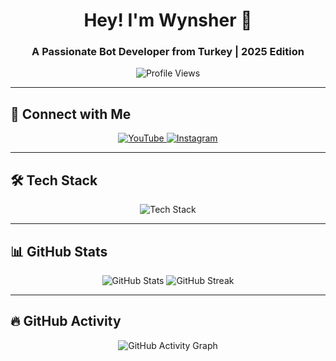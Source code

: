 <h1 align="center">Hey! I'm Wynsher 🚀</h1>
<h3 align="center">A Passionate Bot Developer from Turkey | 2025 Edition</h3>

<p align="center">
  <img src="https://komarev.com/ghpvc/?username=wynsher&label=🔥%20Profile%20Views&color=ff69b4&style=flat-square" alt="Profile Views" />
</p>

---

## 🔗 Connect with Me  
<p align="center">
  <a href="https://www.youtube.com/c/wynsherdev" target="_blank">
    <img src="https://img.shields.io/badge/YouTube-FF0000?style=for-the-badge&logo=youtube&logoColor=white" alt="YouTube">
  </a>
  <a href="https://instagram.com/wynsherdev" target="_blank">
    <img src="https://img.shields.io/badge/Instagram-E4405F?style=for-the-badge&logo=instagram&logoColor=white" alt="Instagram">
  </a>
</p>

---

## 🛠️ Tech Stack  
<p align="center">
  <img src="https://skillicons.dev/icons?i=js,html,css,python,nodejs,vscode,git,github,powershell,roblox" alt="Tech Stack" />
</p>

---

## 📊 GitHub Stats  
<p align="center">
  <img src="https://github-readme-stats.vercel.app/api?username=wynsher&show_icons=true&theme=tokyonight&hide_border=true" alt="GitHub Stats" />
  <img src="https://github-readme-streak-stats.herokuapp.com/?user=wynsher&theme=tokyonight&hide_border=true" alt="GitHub Streak" />
</p>

---

## 🔥 GitHub Activity  
<p align="center">
  <img src="https://github-readme-activity-graph.vercel.app/graph?username=wynsher&theme=react-dark" alt="GitHub Activity Graph" />
</p>

